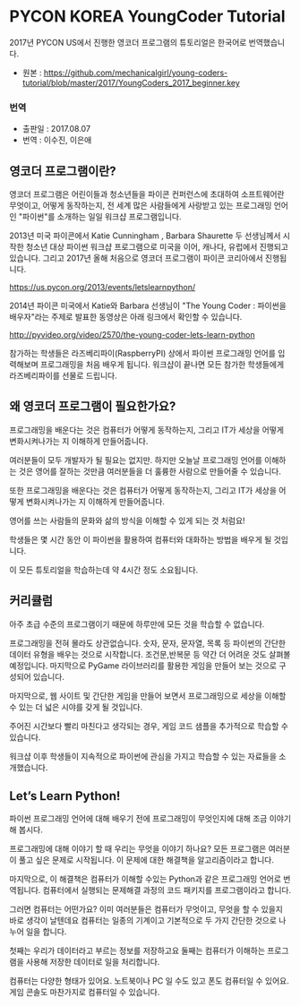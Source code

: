 # PYCON KOREA YoungCoder Tutorial

2017년 PYCON US에서 진행한 영코더 프로그램의 튜토리얼은 한국어로 번역했습니다.

* 원본 : https://github.com/mechanicalgirl/young-coders-tutorial/blob/master/2017/YoungCoders_2017_beginner.key

### 번역
* 출판일 : 2017.08.07
* 번역 : 이수진, 이은애 

## 영코더 프로그램이란?
영코더 프로그램은 어린이들과 청소년들을 파이콘 컨퍼런스에 초대하여 소프트웨어란 무엇이고, 어떻게 동작하는지, 전 세계 많은 사람들에게 사랑받고 있는 프로그래밍 언어인 "파이썬"를 소개하는 일일 워크샵 프로그램입니다.

2013년 미국 파이콘에서 Katie Cunningham , Barbara Shaurette 두 선생님께서 시작한 청소년 대상 파이썬 워크샵 프로그램으로 미국을 이어, 캐나다, 유럽에서 진행되고 있습니다. 그리고 2017년 올해 처음으로 영코더 프로그램이 파이콘 코리아에서 진행됩니다.

https://us.pycon.org/2013/events/letslearnpython/

2014년 파이콘 미국에서 Katie와 Barbara 선생님이 "The Young Coder : 파이썬을 배우자"라는 주제로 발표한 동영상은 아래 링크에서 확인할 수 있습니다. 

http://pyvideo.org/video/2570/the-young-coder-lets-learn-python

참가하는 학생들은 라즈베리파이(RaspberryPI) 상에서 파이썬 프로그래밍 언어를 입력해보며 프로그래밍을 처음 배우게 됩니다. 워크샵이 끝나면 모든 참가한 학생들에게 라즈베리파이를 선물로 드립니다. 

## 왜 영코더 프로그램이 필요한가요?

프로그래밍을 배운다는 것은 컴퓨터가 어떻게 동작하는지, 그리고 IT가 세상을 어떻게 변화시켜나가는 지 이해하게 만들어줍니다.

여러분들이 모두 개발자가 될 필요는 없지만. 하지만 오늘날 프로그래밍 언어를 이해하는 것은 영어를 잘하는 것만큼 여러분들을 더 훌륭한 사람으로 만들어줄 수 있습니다.

또한 프로그래밍을 배운다는 것은 컴퓨터가 어떻게 동작하는지, 그리고 IT가 세상을 어떻게 변화시켜나가는 지 이해하게 만들어줍니다.

영어를 쓰는 사람들의 문화와 삶의 방식을 이해할 수 있게 되는 것 처럼요!

학생들은 몇 시간 동안 이 파이썬을 활용하여 컴퓨터와 대화하는 방법을 배우게 될 것입니다. 

이 모든 튜토리얼을 학습하는데 약 4시간 정도 소요됩니다. 

## 커리큘럼

아주 초급 수준의 프로그램이기 때문에 하루만에 모든 것을 학습할 수 없습니다.

프로그래밍을 전혀 몰라도 상관없습니다. 숫자, 문자, 문자열, 목록 등 파이썬의 간단한 데이터 유형을 배우는 것으로 시작합니다. 조건문,반복문 등 약간 더 어려운 것도 살펴볼 예정입니다. 마지막으로 PyGame 라이브러리를 활용한 게임을 만들어 보는 것으로 구성되어 있습니다.

마지막으로, 웹 사이트 및 간단한 게임을 만들어 보면서 프로그래밍으로 세상을 이해할 수 있는 더 넓은 시야를 갖게 될 것입니다.
 
주어진 시간보다 빨리 마친다고 생각되는 경우, 게임 코드 샘플을 추가적으로 학습할 수 있습니다.

워크샵 이후 학생들이 지속적으로 파이썬에 관심을 가지고 학습할 수 있는 자료들을 소개했습니다.

## Let’s Learn Python!	

파이썬 프로그래밍 언어에 대해 배우기 전에 프로그래밍이 무엇인지에 대해 조금 이야기 해 봅시다.  

프로그래밍에 대해 이야기 할 때 우리는 무엇을 이야기 하나요? 모든 프로그램은 여러분이 풀고 싶은 문제로 시작됩니다. 이 문제에 대한 해결책을 알고리즘이라고 합니다. 

마지막으로, 이 해결책은 컴퓨터가 이해할 수있는 Python과 같은 프로그래밍 언어로 번역됩니다. 컴퓨터에서 실행되는 문제해결 과정의 코드 패키지를 프로그램이라고 합니다.

그러면 컴퓨터는 어떤가요? 이미 여러분들은 컴퓨터가 무엇이고, 무엇을 할 수 있을지 바로 생각이 날텐데요
컴퓨터는 일종의 기계이고 기본적으로 두 가지 간단한 것으로 나누어 일을 합니다.

첫째는 우리가 데이터라고 부르는 정보를 저장하고요
둘째는 컴퓨터가 이해하는 프로그램을 사용해 저장한 데이터로 일을 처리합니다.

컴퓨터는 다양한 형태가 있어요. 노트북이나 PC 일 수도 있고 폰도 컴퓨터일 수 있어요.
게임 콘솔도 마찬가지로 컴퓨터일 수 있습니다. 
